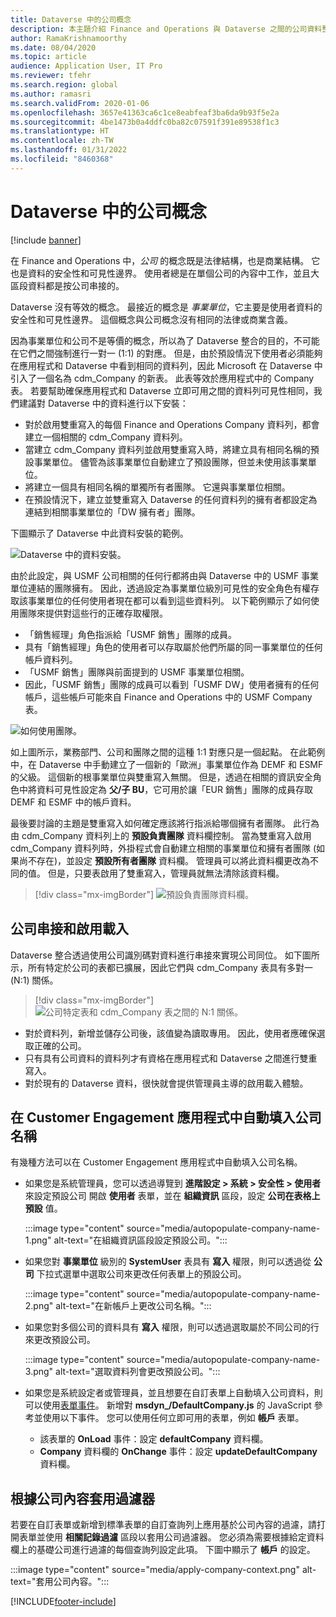 ```yaml
---
title: Dataverse 中的公司概念
description: 本主題介紹 Finance and Operations 與 Dataverse 之間的公司資料整合。
author: RamaKrishnamoorthy
ms.date: 08/04/2020
ms.topic: article
audience: Application User, IT Pro
ms.reviewer: tfehr
ms.search.region: global
ms.author: ramasri
ms.search.validFrom: 2020-01-06
ms.openlocfilehash: 3657e41363ca6c1ce8eabfeaf3ba6da9b93f5e2a
ms.sourcegitcommit: 4be1473b0a4ddfc0ba82c07591f391e89538f1c3
ms.translationtype: HT
ms.contentlocale: zh-TW
ms.lasthandoff: 01/31/2022
ms.locfileid: "8460368"
---
```

# <a name="company-concept-in-dataverse"></a>Dataverse 中的公司概念

[!include [banner](../../includes/banner.md)]




在 Finance and Operations 中，*公司* 的概念既是法律結構，也是商業結構。 它也是資料的安全性和可見性邊界。 使用者總是在單個公司的內容中工作，並且大區段資料都是按公司串接的。

Dataverse 沒有等效的概念。 最接近的概念是 *事業單位*，它主要是使用者資料的安全性和可見性邊界。 這個概念與公司概念沒有相同的法律或商業含義。

因為事業單位和公司不是等價的概念，所以為了 Dataverse 整合的目的，不可能在它們之間強制進行一對一 (1:1) 的對應。 但是，由於預設情況下使用者必須能夠在應用程式和 Dataverse 中看到相同的資料列，因此 Microsoft 在 Dataverse 中引入了一個名為 cdm\_Company 的新表。 此表等效於應用程式中的 Company 表。 若要幫助確保應用程式和 Dataverse 立即可用之間的資料列可見性相同，我們建議對 Dataverse 中的資料進行以下安裝：

+ 對於啟用雙重寫入的每個 Finance and Operations Company 資料列，都會建立一個相關的 cdm\_Company 資料列。
+ 當建立 cdm\_Company 資料列並啟用雙重寫入時，將建立具有相同名稱的預設事業單位。 儘管為該事業單位自動建立了預設團隊，但並未使用該事業單位。
+ 將建立一個具有相同名稱的單獨所有者團隊。 它還與事業單位相關。
+ 在預設情況下，建立並雙重寫入 Dataverse 的任何資料列的擁有者都設定為連結到相關事業單位的「DW 擁有者」團隊。

下圖顯示了 Dataverse 中此資料安裝的範例。

![Dataverse 中的資料安裝。](media/dual-write-company-1.png)

由於此設定，與 USMF 公司相關的任何行都將由與 Dataverse 中的 USMF 事業單位連結的團隊擁有。 因此，透過設定為事業單位級別可見性的安全角色有權存取該事業單位的任何使用者現在都可以看到這些資料列。 以下範例顯示了如何使用團隊來提供對這些行的正確存取權限。

+ 「銷售經理」角色指派給「USMF 銷售」團隊的成員。
+ 具有「銷售經理」角色的使用者可以存取屬於他們所屬的同一事業單位的任何帳戶資料列。
+ 「USMF 銷售」團隊與前面提到的 USMF 事業單位相關。
+ 因此，「USMF 銷售」團隊的成員可以看到「USMF DW」使用者擁有的任何帳戶，這些帳戶可能來自 Finance and Operations 中的 USMF Company 表。

![如何使用團隊。](media/dual-write-company-2.png)

如上圖所示，業務部門、公司和團隊之間的這種 1:1 對應只是一個起點。 在此範例中，在 Dataverse 中手動建立了一個新的「歐洲」事業單位作為 DEMF 和 ESMF 的父級。 這個新的根事業單位與雙重寫入無關。 但是，透過在相關的資訊安全角色中將資料可見性設定為 **父/子 BU**，它可用於讓「EUR 銷售」團隊的成員存取 DEMF 和 ESMF 中的帳戶資料。

最後要討論的主題是雙重寫入如何確定應該將行指派給哪個擁有者團隊。 此行為由 cdm\_Company 資料列上的 **預設負責團隊** 資料欄控制。 當為雙重寫入啟用 cdm\_Company 資料列時，外掛程式會自動建立相關的事業單位和擁有者團隊 (如果尚不存在)，並設定 **預設所有者團隊** 資料欄。 管理員可以將此資料欄更改為不同的值。 但是，只要表啟用了雙重寫入，管理員就無法清除該資料欄。

> [!div class="mx-imgBorder"]
![預設負責團隊資料欄。](media/dual-write-default-owning-team.jpg)

## <a name="company-striping-and-bootstrapping"></a>公司串接和啟用載入

Dataverse 整合透過使用公司識別碼對資料進行串接來實現公司同位。 如下圖所示，所有特定於公司的表都已擴展，因此它們與 cdm\_Company 表具有多對一 (N:1) 關係。

> [!div class="mx-imgBorder"]
![公司特定表和 cdm_Company 表之間的 N:1 關係。](media/dual-write-bootstrapping.png)

+ 對於資料列，新增並儲存公司後，該值變為讀取專用。 因此，使用者應確保選取正確的公司。
+ 只有具有公司資料的資料列才有資格在應用程式和 Dataverse 之間進行雙重寫入。
+ 對於現有的 Dataverse 資料，很快就會提供管理員主導的啟用載入體驗。


## <a name="autopopulate-company-name-in-customer-engagement-apps"></a>在 Customer Engagement 應用程式中自動填入公司名稱

有幾種方法可以在 Customer Engagement 應用程式中自動填入公司名稱。

+ 如果您是系統管理員，您可以透過導覽到 **進階設定 > 系統 > 安全性 > 使用者** 來設定預設公司 開啟 **使用者** 表單，並在 **組織資訊** 區段，設定 **公司在表格上預設** 值。

    :::image type="content" source="media/autopopulate-company-name-1.png" alt-text="在組織資訊區段設定預設公司。":::

+ 如果您對 **事業單位** 級別的 **SystemUser** 表具有 **寫入** 權限，則可以透過從 **公司** 下拉式選單中選取公司來更改任何表單上的預設公司。

    :::image type="content" source="media/autopopulate-company-name-2.png" alt-text="在新帳戶上更改公司名稱。":::

+ 如果您對多個公司的資料具有 **寫入** 權限，則可以透過選取屬於不同公司的行來更改預設公司。

    :::image type="content" source="media/autopopulate-company-name-3.png" alt-text="選取資料列會更改預設公司。":::

+ 如果您是系統設定者或管理員，並且想要在自訂表單上自動填入公司資料，則可以使用[表單事件](/powerapps/developer/model-driven-apps/clientapi/events-forms-grids)。 新增對 **msdyn_/DefaultCompany.js** 的 JavaScript 參考並使用以下事件。 您可以使用任何立即可用的表單，例如 **帳戶** 表單。

    + 該表單的 **OnLoad** 事件：設定 **defaultCompany** 資料欄。
    + **Company** 資料欄的 **OnChange** 事件：設定 **updateDefaultCompany** 資料欄。

## <a name="apply-filtering-based-on-the-company-context"></a>根據公司內容套用過濾器

若要在自訂表單或新增到標準表單的自訂查詢列上應用基於公司內容的過濾，請打開表單並使用 **相關記錄過濾** 區段以套用公司過濾器。 您必須為需要根據給定資料欄上的基礎公司進行過濾的每個查詢列設定此項。 下圖中顯示了 **帳戶** 的設定。

:::image type="content" source="media/apply-company-context.png" alt-text="套用公司內容。":::



[!INCLUDE[footer-include](../../../../includes/footer-banner.md)]